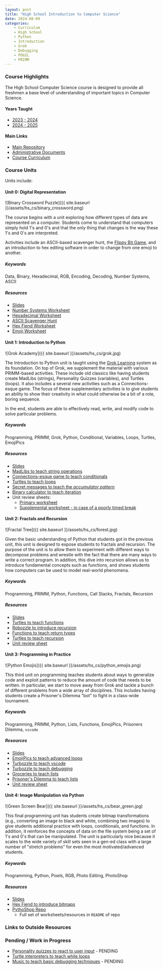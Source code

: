 ```yaml
---
layout: post
title: "High School Introduction to Computer Science"
date: 2024-08-09
categories:
    - Curriculum
    - High School
    - Python
    - Introduction
    - Grok
    - Debugging
    - POGIL
    - PRIMM
---
```


### Course Highlights

The High School Computer Science course is designed to provide all freshmen
a base level of understanding of important topics in Computer Science.

#### Years Taught

- [2023 - 2024](https://github.com/eric-rizzi/ucls-hs-intro-to-cs/tree/2023-2024)
- [2024 - 2025](https://github.com/eric-rizzi/ucls-hs-intro-to-cs)

#### Main Links

- [Main Repository](https://github.com/eric-rizzi/ucls-hs-intro-to-cs)
- [Administrative Documents](https://github.com/eric-rizzi/ucls-hs-intro-to-cs/tree/mainline/Administration)
- [Course Curriculum](https://github.com/eric-rizzi/ucls-hs-intro-to-cs/tree/mainline/CourseMaterial)

### Course Units

Units include:

#### Unit 0: Digital Representation

![Binary Crossword Puzzle]({{ site.baseurl }}/assets/hs_cs/binary_crossword.png)

The course begins with a unit exploring how different types of data are
represented on a computer. Students come to understand that computers simply
hold 1's and 0's and that the only thing that changes is the way these 1's and
0's are interpreted.

Activities include an ASCII-based scavenger hunt, the
[Flippy Bit Game](https://flippybitandtheattackofthehexadecimalsfrombase16.com/),
and an introduction to hex editing software in order to change from one emoji to
another.

##### Keywords

Data, Binary, Hexadecimal, RGB, Encoding, Decoding, Number Systems, ASCII

##### Resources

- [Slides](https://docs.google.com/presentation/d/1xtApJyjZF8joReU1AgiOyBgTkJKBOUjK-dURfVn_hfQ)
- [Number Systems Worksheet](https://docs.google.com/document/d/1DTNY0ksbI0Quo3H6z9qIpiYgfVbzm_xVUw64MLy1z-k)
- [Hexadecimal Worksheet](https://docs.google.com/document/d/1tJpkMQ1rLbRfKy2Ent6zz7kkN-DsHcLGRth0LzemI5o)
- [ASCII Scavenger Hunt](https://docs.google.com/spreadsheets/d/1RQApjOZ6VUouywrprzMgdUlHvhKBGveX4A5EsMaNa_A)
- [Hex Fiend Worksheet](https://docs.google.com/document/d/13eJslDI9i5UYEd8glOq47R2497vZk1R8reYMuMlNjxI)
- [Emoji Worksheet](https://docs.google.com/document/d/1NG4p17nloX6iNKq1-LA3gYhqKkOa6fZJjj4jn99J4Dk)

#### Unit 1: Introduction to Python

![Grok Academy]({{ site.baseurl }}/assets/hs_cs/grok.jpg)

The Introduction to Python unit is taught using the [Grok Learning](https://groklearning.com)
system as its foundation. On top of Grok, we supplement the material with
various PRIMM-based activities. These include old classics like having students
create MadLibs (strings), Personality Quizzes (variables), and Turtles (loops).
It also includes a several new activities such as a Connections-esque game. The
focus of these supplementary activities is to give students an ability to show
their creativity in what could otherwise be a bit of a rote, boring sequence.

In the end, students are able to effectively read, write, and modify code to
solve particular problems.

##### Keywords

Programming, PRIMM, Grok, Python, Conditional, Variables, Loops, Turtles, EmojiPics

##### Resources

- [Slides](https://docs.google.com/presentation/d/1AQQUnWN89XewjB5BxkjZo0kcswoafx4Duaxb6VYnR-Y)
- [MadLibs to teach string operations](https://docs.google.com/document/d/1PKTX96nevZkhuZXIfXBkfYeKSSEbxsmHfldVZJNMGY4)
- [Connections-esque game to teach conditionals](https://docs.google.com/document/d/1lgCOv0inhZBYfx1952ibRwoQXSh_euaeJeuWUNQ95fQ)
- [Turtles to teach loops](https://docs.google.com/document/d/13WFLn6IJltz6DW2W2dIHbWaCuKltTYjuxj3KeJhyZNQ)
- [Secret messages to teach the _accumulator pattern_](https://docs.google.com/document/d/1kCU81XrEW-kdEjA12UGQ7GsgEIX7UPOKX9wWCAj-7zI)
- [Binary calculator to teach iteration](https://docs.google.com/document/d/1voH0kpTzbl_flMfR4tsE4Kpz7WkNeEoItoQuqvzDwDU)
- Unit review sheets:
    - [Primary worksheet](https://docs.google.com/document/d/1o6eBL84HLTr1vCj9oku2eNq_9ztDQDRnnwpZuXnTZpA)
    - [Supplemental worksheet - in case of a poorly timed break](https://docs.google.com/document/d/1OKl6XFj32gIqM7QUVV-dqqRFpypmETZVU1c0xg4QYYw)

#### Unit 2: Fractals and Recursion

![Fractal Tree]({{ site.baseurl }}/assets/hs_cs/forest.jpg)

Given the basic understanding of Python that students got in the previous unit,
this unit is designed to expose students to fractals and recursion. The purpose
of the unit is to allow them to experiment with different ways to decompose
problems and wrestle with the fact that there are many ways to write a correct
program. In addition, this dive into recursion allows us to introduce fundamental
concepts such as functions, and shows students how computers can be used to
model real-world phenomena.

##### Keywords

Programming, PRIMM, Python, Functions, Call Stacks, Fractals, Recursion

##### Resources

- [Slides](https://docs.google.com/presentation/d/1HCzD-3aaoLSdaW71j2XLM55avDzd3xXfgSb-42nqzV8)
- [Turtles to teach functions](https://docs.google.com/document/d/1F2LopOKUzo7Me46r443AR9AAHAGyhx6UGzbuqCuz9X0)
- [Robozzle to introduce recursion](https://docs.google.com/document/d/1TeF9WRD4uSSb1x0b77DhhJxep5XlrphEtiZ_X6Ey5LA)
- [Functions to teach return types](https://docs.google.com/document/d/1_nVZIjzZjRCCmJnm9EirO92FmBdu74Jwtds3Mwlvw6w)
- [Turtles to teach recursion](https://docs.google.com/document/d/1SZ2lSbpvMwsL8xCm2NlcC7pxM9mHmknapGU8jOoeBko)
- [Unit review sheet](https://docs.google.com/document/d/136UpNeDmZyo_12y5jqYC_qiDwypfF7fYwDKy-9w7JUo)

#### Unit 3: Programming in Practice

![Python Emojis]({{ site.baseurl }}/assets/hs_cs/python_emojis.png)

This third unit on programming teaches students about ways to generalize code
and exploit patterns to reduce the amount of code that needs to be written.
In particular, we start to move away from Grok and tackle a bunch of different
problems from a wide array of disciplines. This includes having students create
a Prisoner's Dilemma "bot" to fight in a class-wide tournament.

##### Keywords

Programming, PRIMM, Python, Lists, Functions, EmojiPics, Prisoners Dilemma, `vscode`

##### Resources

- [Slides](https://docs.google.com/presentation/d/1XlHD8ACYAaNY3zZPtUgydCavL550-OdlcOEG1OvNCuc)
- [EmojiPics to teach advanced loops](https://docs.google.com/document/d/1BdM1WXwt0Zht_RwshvBTymoVOp4R-Nc4CFgPwJo5iEE)
- [Turbozzle to teach vscode](https://docs.google.com/document/d/1HZcC1fA7iTOl4Kmoke7aKtkx7M0s2XSbByKXmCnwUCo)
- [Turbozzle to teach debugging](https://docs.google.com/document/d/1BnV0GSvBOEZ2PJy4ujrIu6QMUwxihd54SyGKFMUhNi8)
- [Groceries to teach lists](https://docs.google.com/document/d/1tL68q2oaaD0fEsTa9MwGxtojVM07-NpRFrItekMkhrA)
- [Prisoner's Dilemma to teach lists](https://docs.google.com/document/d/1n2QzH0GqMnWIzZjZWrJmvGEoMoQ5zYNj5kigQviBqPQ)
- [Unit review sheet](https://docs.google.com/document/d/1UtyDgtCTtZxbZIY6ug8IuFvKHtzjOZF166owtk-4gTQ)

#### Unit 4: Image Manipulation via Python

![Green Screen Bear]({{ site.baseurl }}/assets/hs_cs/bear_green.jpg)

This final programming unit has students create bitmap transformations (e.g.,
converting an image to black and white, combining two images) to give students
additional practice with loops, conditionals, and functions. In addition, it
reinforces the concepts of data on the file system being a set of 1's and 0's
that can be manipulated. The unit is particularly nice because it scales to
the wide variety of skill sets seen in a gen-ed class with a large number of
"stretch problems" for even the most motivated/advanced students.

##### Keywords

Programming, Python, Pixels, RGB, Photo Editing, PhotoShop

##### Resources

- [Slides](https://docs.google.com/presentation/d/1Xv8M9BBIJSzkkeBRApU6jNcrwXNBSvQWgDNRtn-uKw8)
- [Hex Fiend to introduce bitmaps](https://docs.google.com/document/d/1ZvwvCIIadERbB6w8pEogAD431598T8ARJezJt5OjL3Q)
- [PythoShop Repo](https://github.com/eric-rizzi/PythoShop)
    - Full set of worksheets/resources in `README` of repo

### Links to Outside Resources

### Pending / Work in Progress

- [Personality quizzes to react to user input]() - PENDING
- [Turtle interpreters to teach while loops](https://docs.google.com/document/d/1mF3aDeWq6XYz056j8OPSvZ3ShTWoepHrrD5vVlUfK7w)
- [Music to teach basic debugging techniques]() - PENDING
